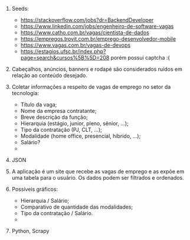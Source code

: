 1. Seeds:
    - https://stackoverflow.com/jobs?dr=BackendDeveloper
    - https://www.linkedin.com/jobs/engenheiro-de-software-vagas
    - https://www.catho.com.br/vagas/cientista-de-dados
    - https://empregos.trovit.com.br/emprego-desenvolvedor-mobile
    - https://www.vagas.com.br/vagas-de-devops
    - https://estagios.ufsc.br/index.php?page=search&cursos%5B%5D=208 porém possui captcha :(

2. Cabeçalhos, anúncios, banners e rodapé são considerados ruídos em relação ao conteúdo desejado.

3. Coletar informações a respeito de vagas de emprego no setor da tecnologia:
    - Título da vaga;
    - Nome da empresa contratante;
    - Breve descrição da função;
    - Hierarquia (estágio, junior, pleno, sênior, ...);
    - Tipo da contratação (PJ, CLT, ...);
    - Modalidade (home office, presencial, híbrido, ...);
    - Salário?
    -

4. JSON

5. A aplicação é um site que recebe as vagas de emprego e as expõe em uma tabela para o usuário. Os dados podem ser filtrados e ordenados.

6. Possíveis gráficos:
    - Hierarquia / Salário;
    - Comparativo de quantidade das modalidades;
    - Tipo da contratação / Salário.
    -

7. Python, Scrapy
